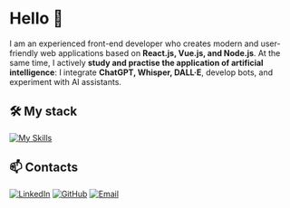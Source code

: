# Hello 👋

I am an experienced front-end developer who creates modern and user-friendly web applications based on **React.js, Vue.js, and Node.js**.
At the same time, I actively **study and practise the application of artificial intelligence**: I integrate **ChatGPT, Whisper, DALL·E**, develop bots, and experiment with AI assistants.


## 🛠️ My stack
[![My Skills](https://skillicons.dev/icons?i=js,vuejs,react,nodejs,jest,jquery,html,css,scss,bootstrap,tailwind,git,github,figma,photoshop)](https://skillicons.dev)


## 📫 Contacts
[![LinkedIn](https://img.shields.io/badge/LinkedIn-0077B5?style=flat-square&logo=linkedin&logoColor=white)](https://www.linkedin.com/in/anatosiy-905905160) 
[![GitHub](https://img.shields.io/badge/GitHub-181717?style=flat-square&logo=github&logoColor=white)](https://github.com/iTosia) 
[![Email](https://img.shields.io/badge/Email-D14836?style=flat-square&logo=gmail&logoColor=white)](anatosiy.8@gmail.com)
